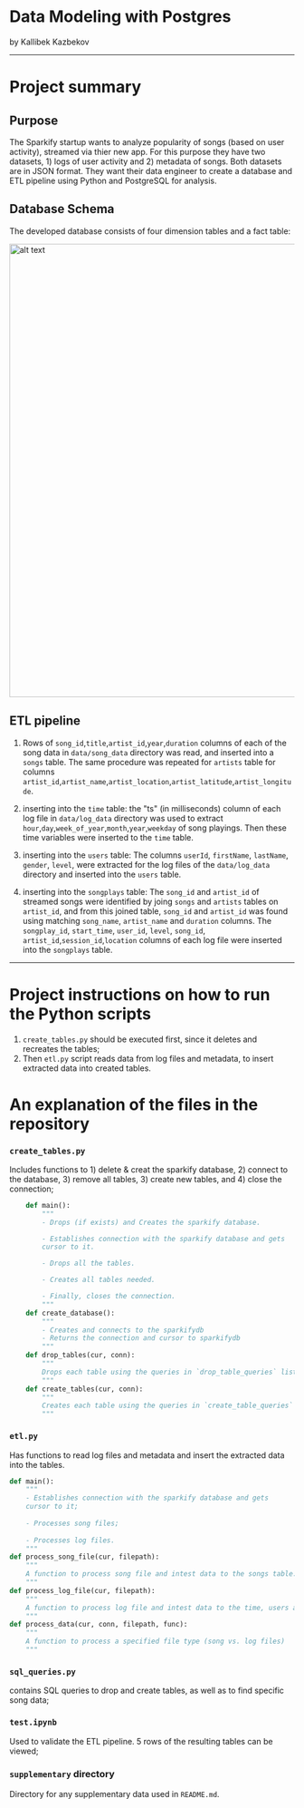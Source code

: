 # Data Modeling with Postgres
by Kallibek Kazbekov

---
# Project summary
## Purpose
The Sparkify startup wants to analyze popularity of songs (based on user activity), streamed via thier new app. For this purpose they have two datasets, 1) logs of user activity and 2) metadata of songs. Both datasets are in JSON format. They want their data engineer to create a database and ETL pipeline using Python and PostgreSQL for analysis.  
## Database Schema
The developed database consists of four dimension tables and a fact table:

<img src="https://github.com/Kallibek/Udacity_Project_Data_Modeling_with_Postgres/blob/master/supplementary/database_schema.png" alt="alt text" width=800>

## ETL pipeline

1. Rows of `song_id`,`title`,`artist_id`,`year`,`duration` columns of each of the song data in `data/song_data` directory was read, and inserted into a `songs` table. The same procedure was repeated for `artists` table for columns `artist_id`,`artist_name`,`artist_location`,`artist_latitude`,`artist_longitude`.

1. inserting into the `time` table:
the "ts" (in milliseconds) column of each log file in `data/log_data` directory was used to extract  `hour`,`day`,`week_of_year`,`month`,`year`,`weekday` of song playings. Then these time variables were inserted to the `time` table.

1. inserting into the `users` table:
The columns `userId`, `firstName`, `lastName`, `gender`, `level`, were extracted for the log files of the `data/log_data` directory and inserted into the `users` table.

1.  inserting into the `songplays` table:
The `song_id` and `artist_id` of streamed songs were identified by joing `songs` and `artists` tables on `artist_id`, and from this joined table, `song_id` and `artist_id` was found using matching `song_name`, `artist_name` and `duration` columns. The `songplay_id`, `start_time`, `user_id`, `level`, `song_id`, `artist_id`,`session_id`,`location` columns of each log file were inserted into the `songplays` table.
---
# Project instructions on how to run the Python scripts

1. `create_tables.py` should be executed first, since it deletes and recreates the tables;
1. Then `etl.py` script reads data from log files and metadata, to insert extracted data into created tables.

# An explanation of the files in the repository

### `create_tables.py`
Includes functions to 1) delete & creat the sparkify database, 2) connect to the database, 3) remove all tables, 3) create new tables, and 4) close the connection;
```python
    def main():
        """
        - Drops (if exists) and Creates the sparkify database. 

        - Establishes connection with the sparkify database and gets
        cursor to it.  

        - Drops all the tables.  

        - Creates all tables needed. 

        - Finally, closes the connection. 
        """
    def create_database():
        """
        - Creates and connects to the sparkifydb
        - Returns the connection and cursor to sparkifydb
        """
    def drop_tables(cur, conn):
        """
        Drops each table using the queries in `drop_table_queries` list.
        """
    def create_tables(cur, conn):
        """
        Creates each table using the queries in `create_table_queries` list. 
        """
 ```

### `etl.py` 
Has functions to read log files and metadata and insert the extracted data into the tables.
```python
def main():
    """
    - Establishes connection with the sparkify database and gets
    cursor to it;
    
    - Processes song files;
    
    - Processes log files.
    """
def process_song_file(cur, filepath):
    """
    A function to process song file and intest data to the songs table.
    """
def process_log_file(cur, filepath):
    """
    A function to process log file and intest data to the time, users and songplays tables.
    """
def process_data(cur, conn, filepath, func):
    """
    A function to process a specified file type (song vs. log files)
    """
```

### `sql_queries.py`
contains SQL queries to drop and create tables, as well as to find specific song data;

### `test.ipynb`
Used to validate the ETL pipeline. 5 rows of the resulting tables can be viewed;
### `supplementary` directory
Directory for any supplementary data used in `README.md`.
